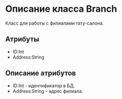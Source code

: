# Описание класса Branch
Класс для работы с филиалами тату-салона.

## Атрибуты

* ID:Int
* Address:String

## Описание атрибутов

* ID:Int - идентификатор в БД.
* Address:String - адрес филиала.
